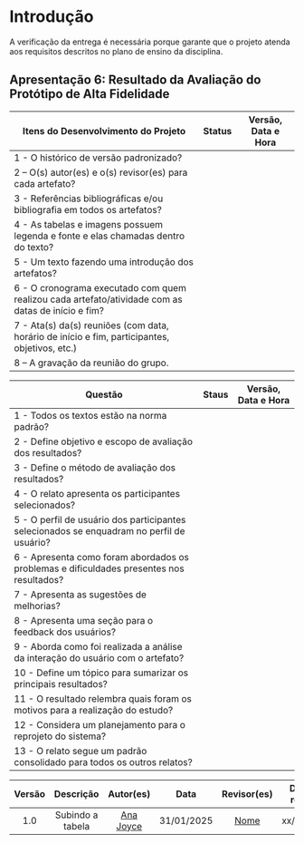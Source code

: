 # Introdução

A verificação da entrega é necessária porque garante que o projeto atenda aos requisitos descritos no plano de ensino da disciplina.

## Apresentação 6: Resultado da Avaliação do Protótipo de Alta Fidelidade

| Itens do Desenvolvimento do Projeto                                                                  | Status        | Versão, Data e Hora              |
| ---------------------------------------------------------------------------------------------------- | ------------- | --------------------------- |
| 1 - O histórico de versão padronizado?                                                               |  |  |
| 2 – O(s) autor(es) e o(s) revisor(es) para cada artefato?                                            | |  |
| 3 - Referências bibliográficas e/ou bibliografia em todos os artefatos?                              |  |  |
| 4 - As tabelas e imagens possuem legenda e fonte e elas chamadas dentro do texto?                    |  |   |
| 5 - Um texto fazendo uma introdução dos artefatos?                                                   |   |   |
| 6 - O cronograma executado com quem realizou cada artefato/atividade com as datas de início e fim?   |  | |
| 7 - Ata(s) da(s) reuniões (com data, horário de início e fim, participantes, objetivos, etc.)        |   |  |
| 8 – A gravação da reunião do grupo.                                                                  |  | |

| Questão                                                                                                                    | Staus     | Versão, Data e Hora |
| -------------------------------------------------------------------------------------------------------------------------- | :-------: | ----------- |
| 1 - Todos os textos estão na norma padrão?                                                                                 |      |      |
| 2 - Define objetivo e escopo de avaliação dos resultados?                                                                  |      |      |
| 3 - Define o método de avaliação dos resultados?                                                                           |      |      |
| 4 - O relato apresenta os participantes selecionados?                                                                      |      |      |
| 5 - O perfil de usuário dos participantes selecionados se enquadram no perfil de usuário?                                  |      |      |
| 6 - Apresenta como foram abordados os problemas e dificuldades presentes nos resultados?                                   |      |      |
| 7 - Apresenta as sugestões de melhorias?                                                                                   |      |      |
| 8 - Apresenta uma seção para o feedback dos usuários?                                                                      |      |      |
| 9 - Aborda como foi realizada a análise da interação do usuário com o artefato?                                            |      |      |
| 10 - Define um tópico para sumarizar os principais resultados?                                                             |      |      |
| 11 - O resultado relembra quais foram os motivos para a realização do estudo?                                              |      |      |
| 12 - Considera um planejamento para o reprojeto do sistema?                                                                |      |      |
| 13 - O relato segue um padrão consolidado para todos os outros relatos?                                                    |      |      |


| Versão |                 Descrição                 |                     Autor(es)                     |    Data    |                     Revisor(es)                     | Data de revisão |
| :----: | :--------------------------------------: | :-----------------------------------------------: | :--------: | :-------------------------------------------------: | :-------------: |
|  1.0   |   Subindo a tabela  | [Ana Joyce](https://github.com/anajoyceamorim)  | 31/01/2025 | [Nome](https://github.com/nome) |  xx/xx/2024  |
